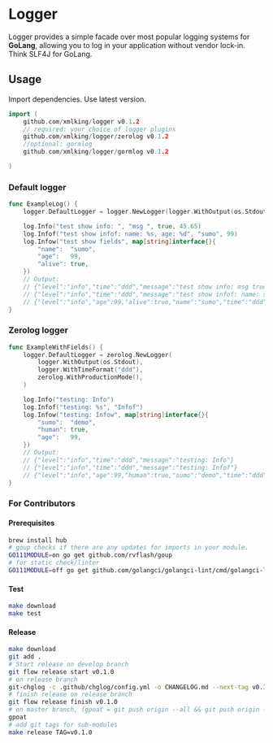 # Logger

Logger provides a simple facade over most popular logging systems for __GoLang__, allowing you to log in your application without vendor lock-in.
Think SLF4J for GoLang.


## Usage

Import dependencies. Use latest version.

```go
import (
	github.com/xmlking/logger v0.1.2
    // required: your choice of logger plugins
	github.com/xmlking/logger/zerolog v0.1.2
    //optional: gormlog
	github.com/xmlking/logger/gormlog v0.1.2

)
```

### Default logger

```go
func ExampleLog() {
	logger.DefaultLogger = logger.NewLogger(logger.WithOutput(os.Stdout), logger.WithTimeFormat("ddd"))

	log.Info("test show info: ", "msg ", true, 45.65)
	log.Infof("test show infof: name: %s, age: %d", "sumo", 99)
	log.Infow("test show fields", map[string]interface{}{
		"name":  "sumo",
		"age":   99,
		"alive": true,
	})
	// Output:
	// {"level":"info","time":"ddd","message":"test show info: msg true 45.65"}
	// {"level":"info","time":"ddd","message":"test show infof: name: sumo, age: 99"}
	// {"level":"info","age":99,"alive":true,"name":"sumo","time":"ddd","message":"test show fields"}
}
```

### Zerolog logger

```go
func ExampleWithFields() {
	logger.DefaultLogger = zerolog.NewLogger(
		logger.WithOutput(os.Stdout),
		logger.WithTimeFormat("ddd"),
		zerolog.WithProductionMode(),
	)

	log.Info("testing: Info")
	log.Infof("testing: %s", "Infof")
	log.Infow("testing: Infow", map[string]interface{}{
		"sumo":  "demo",
		"human": true,
		"age":   99,
	})
	// Output:
	// {"level":"info","time":"ddd","message":"testing: Info"}
	// {"level":"info","time":"ddd","message":"testing: Infof"}
	// {"level":"info","age":99,"human":true,"sumo":"demo","time":"ddd","message":"testing: Infow"}
}
```


### For Contributors

#### Prerequisites

```bash
brew install hub
# goup checks if there are any updates for imports in your module.
GO111MODULE=on go get github.com/rvflash/goup
# for static check/linter
GO111MODULE=off go get github.com/golangci/golangci-lint/cmd/golangci-lint
```

#### Test

```bash
make download
make test
```

#### Release

```bash
make download
git add .
# Start release on develop branch
git flow release start v0.1.0
# on release branch
git-chglog -c .github/chglog/config.yml -o CHANGELOG.md --next-tag v0.1.0
# finish release on release branch
git flow release finish v0.1.0
# on master branch, (gpoat = git push origin --all && git push origin --tags)
gpoat
# add git tags for sub-modules
make release TAG=v0.1.0
```
